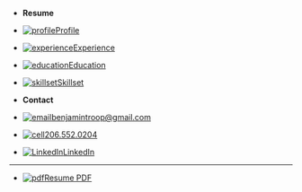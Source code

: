 <!-- docs/_sidebar.md -->
- **Resume**
- [![profile](https://icongr.am/material/account.svg?size=16&color=currentColor)Profile](/?id=profile)
- [![experience](https://icongr.am/material/briefcase.svg?size=16&color=currentColor)Experience](/?id=experience)
- [![education](https://icongr.am/material/school.svg?size=16&color=currentColor)Education](/?id=education)
- [![skillset](https://icongr.am/material/hammer-wrench.svg?size=16&color=currentColor)Skillset](/?id=skillset)




- **Contact**
- [![email](https://icongr.am/material/email.svg?size=16&color=currentColor)benjamintroop@gmail.com](mailto:benjamintroop@gmail.com) 
- [![cell](https://icongr.am/material/phone.svg?size=16&color=currentColor)206.552.0204](tel:2065520204)
- [![LinkedIn](https://icongr.am/material/linkedin.svg?size=16&color=currentColor)LinkedIn](https://www.linkedin.com/in/bentroop)

---
- [![pdf](https://icongr.am/material/download.svg?size=16&color=currentColor)Resume PDF](https://drive.google.com/file/d/1yjVrifmYz_LyojnmDHKR023a0JllPAQO/view?usp=sharing)




